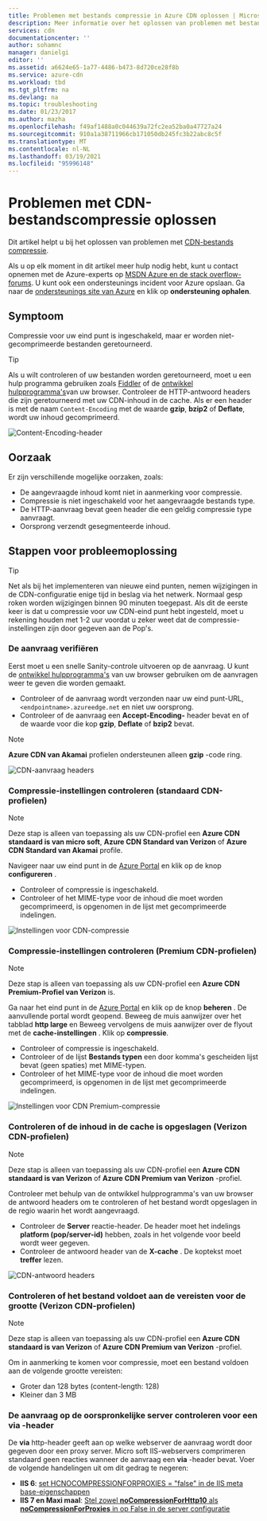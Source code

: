 ```yaml
---
title: Problemen met bestands compressie in Azure CDN oplossen | Microsoft Docs
description: Meer informatie over het oplossen van problemen met bestands compressie in azure Content Delivery Network. In dit artikel komen enkele mogelijke oorzaken aan bod.
services: cdn
documentationcenter: ''
author: sohamnc
manager: danielgi
editor: ''
ms.assetid: a6624e65-1a77-4486-b473-8d720ce28f8b
ms.service: azure-cdn
ms.workload: tbd
ms.tgt_pltfrm: na
ms.devlang: na
ms.topic: troubleshooting
ms.date: 01/23/2017
ms.author: mazha
ms.openlocfilehash: f49af1488a0c044639a72fc2ea52ba0a47727a24
ms.sourcegitcommit: 910a1a38711966cb171050db245fc3b22abc8c5f
ms.translationtype: MT
ms.contentlocale: nl-NL
ms.lasthandoff: 03/19/2021
ms.locfileid: "95996148"
---
```

# <a name="troubleshooting-cdn-file-compression"></a>Problemen met CDN-bestandscompressie oplossen
Dit artikel helpt u bij het oplossen van problemen met [CDN-bestands compressie](cdn-improve-performance.md).

Als u op elk moment in dit artikel meer hulp nodig hebt, kunt u contact opnemen met de Azure-experts op [MSDN Azure en de stack overflow-forums](https://azure.microsoft.com/support/forums/). U kunt ook een ondersteunings incident voor Azure opslaan. Ga naar de [ondersteunings site van Azure](https://azure.microsoft.com/support/options/) en klik op **ondersteuning ophalen**.

## <a name="symptom"></a>Symptoom
Compressie voor uw eind punt is ingeschakeld, maar er worden niet-gecomprimeerde bestanden geretourneerd.

> [!TIP]
> Als u wilt controleren of uw bestanden worden geretourneerd, moet u een hulp programma gebruiken zoals [Fiddler](https://www.telerik.com/fiddler) of de [ontwikkel hulpprogramma's](https://developer.microsoft.com/microsoft-edge/platform/documentation/f12-devtools-guide/)van uw browser.  Controleer de HTTP-antwoord headers die zijn geretourneerd met uw CDN-inhoud in de cache.  Als er een header is met de naam `Content-Encoding` met de waarde **gzip**, **bzip2** of **Deflate**, wordt uw inhoud gecomprimeerd.
> 
> ![Content-Encoding-header](./media/cdn-troubleshoot-compression/cdn-content-header.png)
> 
> 

## <a name="cause"></a>Oorzaak
Er zijn verschillende mogelijke oorzaken, zoals:

* De aangevraagde inhoud komt niet in aanmerking voor compressie.
* Compressie is niet ingeschakeld voor het aangevraagde bestands type.
* De HTTP-aanvraag bevat geen header die een geldig compressie type aanvraagt.
* Oorsprong verzendt gesegmenteerde inhoud.

## <a name="troubleshooting-steps"></a>Stappen voor probleemoplossing
> [!TIP]
> Net als bij het implementeren van nieuwe eind punten, nemen wijzigingen in de CDN-configuratie enige tijd in beslag via het netwerk.  Normaal gesp roken worden wijzigingen binnen 90 minuten toegepast.  Als dit de eerste keer is dat u compressie voor uw CDN-eind punt hebt ingesteld, moet u rekening houden met 1-2 uur voordat u zeker weet dat de compressie-instellingen zijn door gegeven aan de Pop's. 
> 
> 

### <a name="verify-the-request"></a>De aanvraag verifiëren
Eerst moet u een snelle Sanity-controle uitvoeren op de aanvraag.  U kunt de [ontwikkel hulpprogramma's](https://developer.microsoft.com/microsoft-edge/platform/documentation/f12-devtools-guide/) van uw browser gebruiken om de aanvragen weer te geven die worden gemaakt.

* Controleer of de aanvraag wordt verzonden naar uw eind punt-URL, `<endpointname>.azureedge.net` en niet uw oorsprong.
* Controleer of de aanvraag een **Accept-Encoding-** header bevat en of de waarde voor die kop **gzip**, **Deflate** of **bzip2** bevat.

> [!NOTE]
> **Azure CDN van Akamai** profielen ondersteunen alleen **gzip** -code ring.
> 
> 

![CDN-aanvraag headers](./media/cdn-troubleshoot-compression/cdn-request-headers.png)

### <a name="verify-compression-settings-standard-cdn-profiles"></a>Compressie-instellingen controleren (standaard CDN-profielen)
> [!NOTE]
> Deze stap is alleen van toepassing als uw CDN-profiel een **Azure CDN standaard is van micro soft**, **Azure CDN Standard van Verizon** of **Azure CDN Standard van Akamai** profile. 
> 
> 

Navigeer naar uw eind punt in de [Azure Portal](https://portal.azure.com) en klik op de knop **configureren** .

* Controleer of compressie is ingeschakeld.
* Controleer of het MIME-type voor de inhoud die moet worden gecomprimeerd, is opgenomen in de lijst met gecomprimeerde indelingen.

![Instellingen voor CDN-compressie](./media/cdn-troubleshoot-compression/cdn-compression-settings.png)

### <a name="verify-compression-settings-premium-cdn-profiles"></a>Compressie-instellingen controleren (Premium CDN-profielen)
> [!NOTE]
> Deze stap is alleen van toepassing als uw CDN-profiel een **Azure CDN Premium-Profiel van Verizon** is.
> 
> 

Ga naar het eind punt in de [Azure Portal](https://portal.azure.com) en klik op de knop **beheren** .  De aanvullende portal wordt geopend.  Beweeg de muis aanwijzer over het tabblad **http large** en Beweeg vervolgens de muis aanwijzer over de flyout met de **cache-instellingen** .  Klik op **compressie**. 

* Controleer of compressie is ingeschakeld.
* Controleer of de lijst **Bestands typen** een door komma's gescheiden lijst bevat (geen spaties) met MIME-typen.
* Controleer of het MIME-type voor de inhoud die moet worden gecomprimeerd, is opgenomen in de lijst met gecomprimeerde indelingen.

![Instellingen voor CDN Premium-compressie](./media/cdn-troubleshoot-compression/cdn-compression-settings-premium.png)

### <a name="verify-the-content-is-cached-verizon-cdn-profiles"></a>Controleren of de inhoud in de cache is opgeslagen (Verizon CDN-profielen)
> [!NOTE]
> Deze stap is alleen van toepassing als uw CDN-profiel een **Azure CDN standaard is van Verizon** of **Azure CDN Premium van Verizon** -profiel.
> 
> 

Controleer met behulp van de ontwikkel hulpprogramma's van uw browser de antwoord headers om te controleren of het bestand wordt opgeslagen in de regio waarin het wordt aangevraagd.

* Controleer de **Server** reactie-header.  De header moet het indelings **platform (pop/server-id)** hebben, zoals in het volgende voor beeld wordt weer gegeven.
* Controleer de antwoord header van de **X-cache** .  De koptekst moet **treffer** lezen.  

![CDN-antwoord headers](./media/cdn-troubleshoot-compression/cdn-response-headers.png)

### <a name="verify-the-file-meets-the-size-requirements-verizon-cdn-profiles"></a>Controleren of het bestand voldoet aan de vereisten voor de grootte (Verizon CDN-profielen)
> [!NOTE]
> Deze stap is alleen van toepassing als uw CDN-profiel een **Azure CDN standaard is van Verizon** of **Azure CDN Premium van Verizon** -profiel.
> 
> 

Om in aanmerking te komen voor compressie, moet een bestand voldoen aan de volgende grootte vereisten:

* Groter dan 128 bytes (content-length: 128)
* Kleiner dan 3 MB

### <a name="check-the-request-at-the-origin-server-for-a-via-header"></a>De aanvraag op de oorspronkelijke server controleren voor een **via** -header
De **via** http-header geeft aan op welke webserver de aanvraag wordt door gegeven door een proxy server.  Micro soft IIS-webservers comprimeren standaard geen reacties wanneer de aanvraag een **via** -header bevat.  Voer de volgende handelingen uit om dit gedrag te negeren:

* **IIS 6**: [set HCNOCOMPRESSIONFORPROXIES = "false" in de IIS meta base-eigenschappen](/previous-versions/iis/6.0-sdk/ms525390(v=vs.90))
* **IIS 7 en Maxi maal**: [Stel zowel **noCompressionForHttp10** als **noCompressionForProxies** in op False in de server configuratie](https://www.iis.net/configreference/system.webserver/httpcompression)


